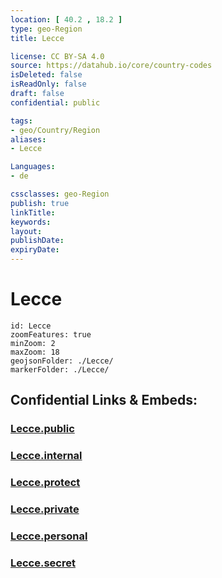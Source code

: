 ```yaml
---
location: [ 40.2 , 18.2 ] 
type: geo-Region
title: Lecce

license: CC BY-SA 4.0
source: https://datahub.io/core/country-codes
isDeleted: false
isReadOnly: false
draft: false
confidential: public

tags:
- geo/Country/Region
aliases:
- Lecce

Languages:
- de

cssclasses: geo-Region
publish: true
linkTitle: 
keywords: 
layout: 
publishDate: 
expiryDate: 
---
```


# Lecce

```leaflet
id: Lecce
zoomFeatures: true 
minZoom: 2 
maxZoom: 18
geojsonFolder: ./Lecce/
markerFolder: ./Lecce/
```


## Confidential Links & Embeds: 

### [Lecce.public](/_public/\Earth\Continent\Europe\Europe~South\Italy\regions~Italy\ApuliaLecce.public.md) 

### [Lecce.internal](/_internal/\Earth\Continent\Europe\Europe~South\Italy\regions~Italy\ApuliaLecce.internal.md) 

### [Lecce.protect](/_protect/\Earth\Continent\Europe\Europe~South\Italy\regions~Italy\ApuliaLecce.protect.md) 

### [Lecce.private](/_private/\Earth\Continent\Europe\Europe~South\Italy\regions~Italy\ApuliaLecce.private.md) 

### [Lecce.personal](/_personal/\Earth\Continent\Europe\Europe~South\Italy\regions~Italy\ApuliaLecce.personal.md) 

### [Lecce.secret](/_secret/\Earth\Continent\Europe\Europe~South\Italy\regions~Italy\ApuliaLecce.secret.md)

